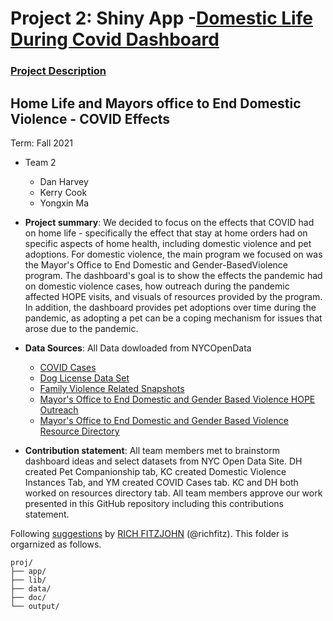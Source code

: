 # Project 2: Shiny App -[Domestic Life During Covid Dashboard](LINKHERE)

### [Project Description](doc/project2_desc.md)


## Home Life and Mayors office to End Domestic Violence - COVID Effects
Term: Fall 2021

+ Team 2
	+ Dan Harvey 
	+ Kerry Cook 
	+ Yongxin Ma

+ **Project summary**: 
We decided to focus on the effects that COVID had on home life - specifically the effect that stay at home orders had on specific aspects of home health, including domestic violence and pet adoptions. For domestic violence, the main program we focused on was the Mayor's Office to End Domestic and Gender-BasedViolence program. The dashboard's goal is to show the effects the pandemic had on domestic violence cases, how outreach during the pandemic affected HOPE visits, and visuals of resources provided by the program. In addition, the dashboard provides pet adoptions over time during the pandemic, as adopting a pet can be a coping mechanism for issues that arose due to the pandemic. 

+ **Data Sources**: All Data dowloaded from NYCOpenData
	+ [COVID Cases](https://data.cityofnewyork.us/Health/COVID-19-Daily-Counts-of-Cases-Hospitalizations-an/rc75-m7u3)
	+ [Dog License Data Set](https://data.cityofnewyork.us/Health/NYC-Dog-Licensing-Dataset/nu7n-tubp)
	+ [Family Violence Related Snapshots](https://data.cityofnewyork.us/Public-Safety/Family-Violence-Related-Snapshots-New-York-City-Co/a35y-93e7)
	+ [Mayor's Office to End Domestic and Gender Based Violence HOPE Outreach](https://data.cityofnewyork.us/Public-Safety/ENDGBV-Social-Media-Outreach-Paid-Advertising-and-/q7bn-wnne)
	+ [Mayor's Office to End Domestic and Gender Based Violence Resource Directory](https://data.cityofnewyork.us/Public-Safety/ENDGBV-Social-Media-Outreach-Paid-Advertising-and-/q7bn-wnne)


  

+ **Contribution statement**: All team members met to brainstorm dashboard ideas and select datasets from NYC Open Data Site. DH created Pet Companionship tab, KC created Domestic Violence Instances Tab, and YM created COVID Cases tab. KC and DH both worked on resources directory tab. All team members approve our work presented in this GitHub repository including this contributions statement. 

Following [suggestions](http://nicercode.github.io/blog/2013-04-05-projects/) by [RICH FITZJOHN](http://nicercode.github.io/about/#Team) (@richfitz). This folder is orgarnized as follows.

```
proj/
├── app/
├── lib/
├── data/
├── doc/
└── output/
```


